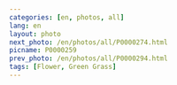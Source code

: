 ```yaml
---
categories: [en, photos, all]
lang: en
layout: photo
next_photo: /en/photos/all/P0000274.html
picname: P0000259
prev_photo: /en/photos/all/P0000294.html
tags: [Flower, Green Grass]
---
```

